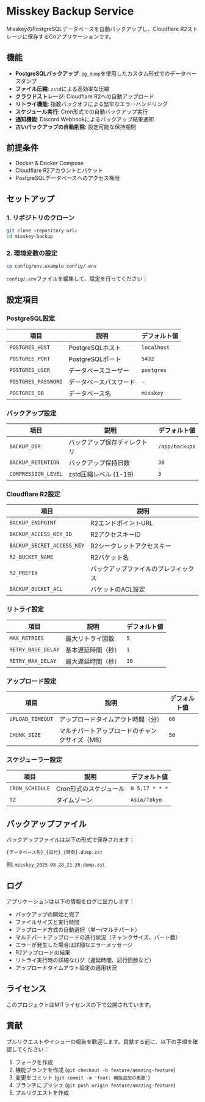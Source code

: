 # Misskey Backup Service

MisskeyのPostgreSQLデータベースを自動バックアップし、Cloudflare R2ストレージに保存するGoアプリケーションです。

## 機能

- **PostgreSQLバックアップ**: `pg_dump`を使用したカスタム形式でのデータベースダンプ
- **ファイル圧縮**: `zstd`による高効率な圧縮
- **クラウドストレージ**: Cloudflare R2への自動アップロード
- **リトライ機能**: 指数バックオフによる堅牢なエラーハンドリング
- **スケジュール実行**: Cron形式での自動バックアップ実行
- **通知機能**: Discord Webhookによるバックアップ結果通知
- **古いバックアップの自動削除**: 設定可能な保持期間

## 前提条件

- Docker & Docker Compose
- Cloudflare R2アカウントとバケット
- PostgreSQLデータベースへのアクセス権限

## セットアップ

### 1. リポジトリのクローン

```bash
git clone <repository-url>
cd misskey-backup
```

### 2. 環境変数の設定

```bash
cp config/env.example config/.env
```
`config/.env`ファイルを編集して、設定を行ってください：


## 設定項目

### PostgreSQL設定

| 項目 | 説明 | デフォルト値 |
|------|------|-------------|
| `POSTGRES_HOST` | PostgreSQLホスト | `localhost` |
| `POSTGRES_PORT` | PostgreSQLポート | `5432` |
| `POSTGRES_USER` | データベースユーザー | `postgres` |
| `POSTGRES_PASSWORD` | データベースパスワード | - |
| `POSTGRES_DB` | データベース名 | `misskey` |

### バックアップ設定

| 項目 | 説明 | デフォルト値 |
|------|------|-------------|
| `BACKUP_DIR` | バックアップ保存ディレクトリ | `/app/backups` |
| `BACKUP_RETENTION` | バックアップ保持日数 | `30` |
| `COMPRESSION_LEVEL` | zstd圧縮レベル (1-19) | `3` |

### Cloudflare R2設定

| 項目 | 説明 |
|------|------|
| `BACKUP_ENDPOINT` | R2エンドポイントURL |
| `BACKUP_ACCESS_KEY_ID` | R2アクセスキーID |
| `BACKUP_SECRET_ACCESS_KEY` | R2シークレットアクセスキー |
| `R2_BUCKET_NAME` | R2バケット名 |
| `R2_PREFIX` | バックアップファイルのプレフィックス |
| `BACKUP_BUCKET_ACL` | バケットのACL設定 |

### リトライ設定

| 項目 | 説明 | デフォルト値 |
|------|------|-------------|
| `MAX_RETRIES` | 最大リトライ回数 | `5` |
| `RETRY_BASE_DELAY` | 基本遅延時間（秒） | `1` |
| `RETRY_MAX_DELAY` | 最大遅延時間（秒） | `30` |

### アップロード設定

| 項目 | 説明 | デフォルト値 |
|------|------|-------------|
| `UPLOAD_TIMEOUT` | アップロードタイムアウト時間（分） | `60` |
| `CHUNK_SIZE` | マルチパートアップロードのチャンクサイズ（MB） | `50` |

### スケジューラー設定

| 項目 | 説明 | デフォルト値 |
|------|------|-------------|
| `CRON_SCHEDULE` | Cron形式のスケジュール | `0 5,17 * * *` |
| `TZ` | タイムゾーン | `Asia/Tokyo` |

## バックアップファイル

バックアップファイルは以下の形式で保存されます：

```
{データベース名}_{日付}_{時刻}.dump.zst
```

例: `misskey_2025-08-28_21-35.dump.zst`

## ログ

アプリケーションは以下の情報をログに出力します：

- バックアップの開始と完了
- ファイルサイズと実行時間
- アップロード方式の自動選択（単一/マルチパート）
- マルチパートアップロードの進行状況（チャンクサイズ、パート数）
- エラーが発生した場合は詳細なエラーメッセージ
- R2アップロードの結果
- リトライ実行時の詳細なログ（遅延時間、試行回数など）
- アップロードタイムアウト設定の適用状況


## ライセンス

このプロジェクトはMITライセンスの下で公開されています。

## 貢献

プルリクエストやイシューの報告を歓迎します。貢献する前に、以下の手順を確認してください：

1. フォークを作成
2. 機能ブランチを作成 (`git checkout -b feature/amazing-feature`)
3. 変更をコミット (`git commit -m 'feat: 機能追加の概要'`)
4. ブランチにプッシュ (`git push origin feature/amazing-feature`)
5. プルリクエストを作成
